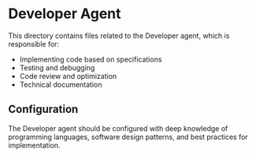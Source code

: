 # Developer Agent

This directory contains files related to the Developer agent, which is responsible for:

- Implementing code based on specifications
- Testing and debugging
- Code review and optimization
- Technical documentation

## Configuration

The Developer agent should be configured with deep knowledge of programming languages, software design patterns, and best practices for implementation.